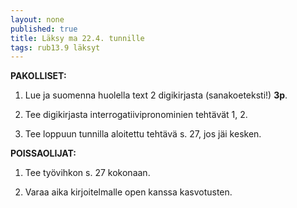 ```yaml
---
layout: none
published: true
title: Läksy ma 22.4. tunnille
tags: rub13.9 läksyt
---
```

**PAKOLLISET:**

1. Lue ja suomenna huolella text 2 digikirjasta (sanakoeteksti!) **3p**.

2. Tee digikirjasta interrogatiivipronominien tehtävät 1, 2.

3. Tee loppuun tunnilla aloitettu tehtävä s. 27, jos jäi kesken.

**POISSAOLIJAT:**

1. Tee työvihkon s. 27 kokonaan.

2. Varaa aika kirjoitelmalle open kanssa kasvotusten.


